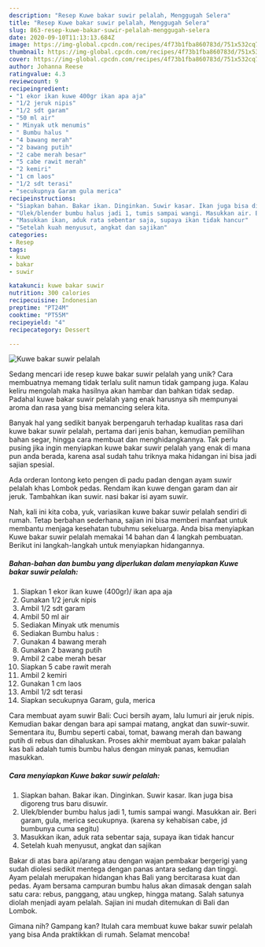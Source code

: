 ```yaml
---
description: "Resep Kuwe bakar suwir pelalah, Menggugah Selera"
title: "Resep Kuwe bakar suwir pelalah, Menggugah Selera"
slug: 863-resep-kuwe-bakar-suwir-pelalah-menggugah-selera
date: 2020-09-10T11:13:13.684Z
image: https://img-global.cpcdn.com/recipes/4f73b1fba860783d/751x532cq70/kuwe-bakar-suwir-pelalah-foto-resep-utama.jpg
thumbnail: https://img-global.cpcdn.com/recipes/4f73b1fba860783d/751x532cq70/kuwe-bakar-suwir-pelalah-foto-resep-utama.jpg
cover: https://img-global.cpcdn.com/recipes/4f73b1fba860783d/751x532cq70/kuwe-bakar-suwir-pelalah-foto-resep-utama.jpg
author: Johanna Reese
ratingvalue: 4.3
reviewcount: 9
recipeingredient:
- "1 ekor ikan kuwe 400gr ikan apa aja"
- "1/2 jeruk nipis"
- "1/2 sdt garam"
- "50 ml air"
- " Minyak utk menumis"
- " Bumbu halus "
- "4 bawang merah"
- "2 bawang putih"
- "2 cabe merah besar"
- "5 cabe rawit merah"
- "2 kemiri"
- "1 cm laos"
- "1/2 sdt terasi"
- "secukupnya Garam gula merica"
recipeinstructions:
- "Siapkan bahan. Bakar ikan. Dinginkan. Suwir kasar. Ikan juga bisa digoreng trus baru disuwir."
- "Ulek/blender bumbu halus jadi 1, tumis sampai wangi. Masukkan air. Beri garam, gula, merica secukupnya. (karena sy kehabisan cabe, jd bumbunya cuma segitu)"
- "Masukkan ikan, aduk rata sebentar saja, supaya ikan tidak hancur"
- "Setelah kuah menyusut, angkat dan sajikan"
categories:
- Resep
tags:
- kuwe
- bakar
- suwir

katakunci: kuwe bakar suwir 
nutrition: 300 calories
recipecuisine: Indonesian
preptime: "PT24M"
cooktime: "PT55M"
recipeyield: "4"
recipecategory: Dessert

---
```



![Kuwe bakar suwir pelalah](https://img-global.cpcdn.com/recipes/4f73b1fba860783d/751x532cq70/kuwe-bakar-suwir-pelalah-foto-resep-utama.jpg)

Sedang mencari ide resep kuwe bakar suwir pelalah yang unik? Cara membuatnya memang tidak terlalu sulit namun tidak gampang juga. Kalau keliru mengolah maka hasilnya akan hambar dan bahkan tidak sedap. Padahal kuwe bakar suwir pelalah yang enak harusnya sih mempunyai aroma dan rasa yang bisa memancing selera kita.

Banyak hal yang sedikit banyak berpengaruh terhadap kualitas rasa dari kuwe bakar suwir pelalah, pertama dari jenis bahan, kemudian pemilihan bahan segar, hingga cara membuat dan menghidangkannya. Tak perlu pusing jika ingin menyiapkan kuwe bakar suwir pelalah yang enak di mana pun anda berada, karena asal sudah tahu triknya maka hidangan ini bisa jadi sajian spesial.

Ada orderan lontong keto pengen di padu padan dengan ayam suwir pelalah khas Lombok pedas. Rendam ikan kuwe dengan garam dan air jeruk. Tambahkan ikan suwir. nasi bakar isi ayam suwir.


Nah, kali ini kita coba, yuk, variasikan kuwe bakar suwir pelalah sendiri di rumah. Tetap berbahan sederhana, sajian ini bisa memberi manfaat untuk membantu menjaga kesehatan tubuhmu sekeluarga. Anda bisa menyiapkan Kuwe bakar suwir pelalah memakai 14 bahan dan 4 langkah pembuatan. Berikut ini langkah-langkah untuk menyiapkan hidangannya.

<!--inarticleads1-->

##### Bahan-bahan dan bumbu yang diperlukan dalam menyiapkan Kuwe bakar suwir pelalah:

1. Siapkan 1 ekor ikan kuwe (400gr)/ ikan apa aja
1. Gunakan 1/2 jeruk nipis
1. Ambil 1/2 sdt garam
1. Ambil 50 ml air
1. Sediakan  Minyak utk menumis
1. Sediakan  Bumbu halus :
1. Gunakan 4 bawang merah
1. Gunakan 2 bawang putih
1. Ambil 2 cabe merah besar
1. Siapkan 5 cabe rawit merah
1. Ambil 2 kemiri
1. Gunakan 1 cm laos
1. Ambil 1/2 sdt terasi
1. Siapkan secukupnya Garam, gula, merica


Cara membuat ayam suwir Bali: Cuci bersih ayam, lalu lumuri air jeruk nipis. Kemudian bakar dengan bara api sampai matang, angkat dan suwir-suwir. Sementara itu, Bumbu seperti cabai, tomat, bawang merah dan bawang putih di rebus dan dihaluskan. Proses akhir membuat ayam bakar palalah kas bali adalah tumis bumbu halus dengan minyak panas, kemudian masukkan. 

<!--inarticleads2-->

##### Cara menyiapkan Kuwe bakar suwir pelalah:

1. Siapkan bahan. Bakar ikan. Dinginkan. Suwir kasar. Ikan juga bisa digoreng trus baru disuwir.
1. Ulek/blender bumbu halus jadi 1, tumis sampai wangi. Masukkan air. Beri garam, gula, merica secukupnya. (karena sy kehabisan cabe, jd bumbunya cuma segitu)
1. Masukkan ikan, aduk rata sebentar saja, supaya ikan tidak hancur
1. Setelah kuah menyusut, angkat dan sajikan


Bakar di atas bara api/arang atau dengan wajan pembakar bergerigi yang sudah diolesi sedikit mentega dengan panas antara sedang dan tinggi. Ayam pelalah merupakan hidangan khas Bali yang bercitarasa kuat dan pedas. Ayam bersama campuran bumbu halus akan dimasak dengan salah satu cara: rebus, panggang, atau ungkep, hingga matang. Salah satunya diolah menjadi ayam pelalah. Sajian ini mudah ditemukan di Bali dan Lombok. 

Gimana nih? Gampang kan? Itulah cara membuat kuwe bakar suwir pelalah yang bisa Anda praktikkan di rumah. Selamat mencoba!
